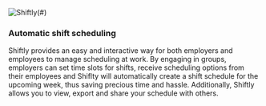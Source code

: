 ![Shiftly](https://github.com/Technion236503/2019a-Shiftly/blob/master/readme_logo.jpg?raw=true)(#)
### Automatic shift scheduling 


Shiftly provides an easy and interactive way for both employers and employees to manage scheduling at work.
By engaging in groups, employers can set time slots for shifts, receive scheduling options from their employees
and Shiflty will automatically create a shift schedule for the upcoming week, thus saving precious time and hassle.
Additionally, Shiftly allows you to view, export and share your schedule with others.

